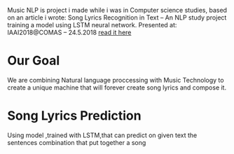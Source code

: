 Music NLP is project i made while i was in Computer science studies, based on an article i wrote: 
Song Lyrics Recognition in Text – An NLP study project training a model using LSTM neural network. Presented at: IAAI2018@COMAS – 24.5.2018 [read it here]( https://drive.google.com/file/d/1_AGl7DFCTYgxtXV3OOUohG8l7C10YWIb/view?usp=sharing)

# Our Goal

We are combining Natural language proccessing with Music Technology to create a unique machine that will forever create song lyrics 
and compose it.

# Song Lyrics Prediction
Using model ,trained with LSTM,that can predict on given text the sentences combination that put together a song 
